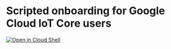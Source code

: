 # Scripted onboarding for Google Cloud IoT Core users

[![Open in Cloud Shell](http://gstatic.com/cloudssh/images/open-btn.svg)](https://console.cloud.google.com/cloudshell?cloudshell_git_repo=https%3A%2F%2Fgithub.com%2FDevicePilot%2Fgoogle-cloud-iot-core-onboarding&cloudshell_tutorial=tutorial.md)
